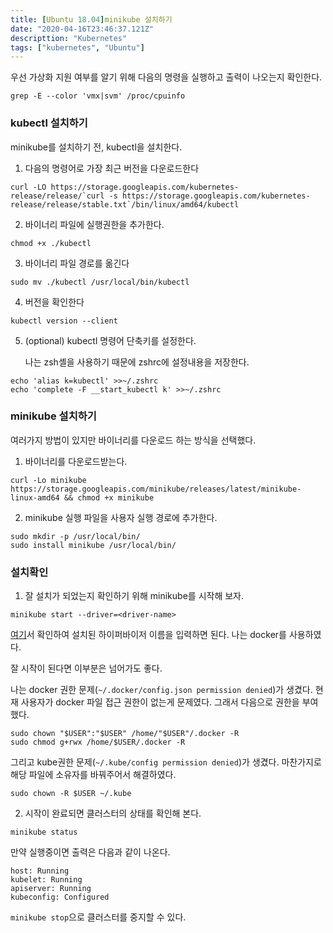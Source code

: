 ```yaml
---
title: [Ubuntu 18.04]minikube 설치하기
date: "2020-04-16T23:46:37.121Z"
descripttion: "Kubernetes"
tags: ["kubernetes", "Ubuntu"]
---
```


우선 가상화 지원 여부를 알기 위해 다음의 명령을 실행하고 출력이 나오는지 확인한다.

```
grep -E --color 'vmx|svm' /proc/cpuinfo
```



### kubectl 설치하기

minikube를 설치하기 전, kubectl을 설치한다.

1. 다음의 명령어로 가장 최근 버전을 다운로드한다

```
curl -LO https://storage.googleapis.com/kubernetes-release/release/`curl -s https://storage.googleapis.com/kubernetes-release/release/stable.txt`/bin/linux/amd64/kubectl
```

2. 바이너리 파일에 실행권한을 추가한다.

```
chmod +x ./kubectl
```

3. 바이너리 파일 경로를 옮긴다

```
sudo mv ./kubectl /usr/local/bin/kubectl
```

4. 버전을 확인한다

```
kubectl version --client
```

5. (optional) kubectl 명령어 단축키를 설정한다.

   나는 zsh셸을 사용하기 때문에 zshrc에 설정내용을 저장한다.

```
echo 'alias k=kubectl' >>~/.zshrc
echo 'complete -F __start_kubectl k' >>~/.zshrc
```



### minikube 설치하기

여러가지 방법이 있지만 바이너리를 다운로드 하는 방식을 선택했다.

1. 바이너리를 다운로드받는다.

```
curl -Lo minikube https://storage.googleapis.com/minikube/releases/latest/minikube-linux-amd64 && chmod +x minikube
```

2. minikube 실행 파일을 사용자 실행 경로에 추가한다.

```
sudo mkdir -p /usr/local/bin/
sudo install minikube /usr/local/bin/
```



### 설치확인

1. 잘 설치가 되었는지 확인하기 위해 minikube를 시작해 보자.

```
minikube start --driver=<driver-name>
```

[여기](https://kubernetes.io/docs/setup/learning-environment/minikube/#specifying-the-vm-driver)서 확인하여 설치된 하이퍼바이저 이름을 입력하면 된다. 나는 docker를 사용하였다.



잘 시작이 된다면 이부분은 넘어가도 좋다.

나는 docker 권한 문제(```~/.docker/config.json permission denied```)가 생겼다. 현재 사용자가 docker 파일 접근 권한이 없는게 문제였다. 그래서 다음으로 권한을 부여했다.

```
sudo chown "$USER":"$USER" /home/"$USER"/.docker -R
sudo chmod g+rwx /home/$USER/.docker -R
```

그리고 kube권한 문제(```~/.kube/config permission denied```)가 생겼다. 마찬가지로 해당 파일에 소유자를 바꿔주어서 해결하였다.

```
sudo chown -R $USER ~/.kube
```



2. 시작이 완료되면 클러스터의 상태를 확인해 본다.

```
minikube status
```

만약 실행중이면 출력은 다음과 같이 나온다.

```
host: Running
kubelet: Running
apiserver: Running
kubeconfig: Configured
```

```minikube stop```으로 클러스터를 중지할 수 있다.

